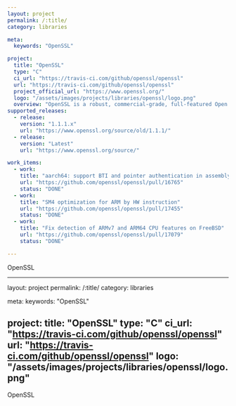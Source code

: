 ```yaml
---
layout: project
permalink: /:title/
category: libraries

meta:
  keywords: "OpenSSL"

project:
  title: "OpenSSL"
  type: "C"
  ci_url: "https://travis-ci.com/github/openssl/openssl"
  url: "https://travis-ci.com/github/openssl/openssl"
  project_official_url: "https://www.openssl.org/"
  logo: "/assets/images/projects/libraries/openssl/logo.png"
  overview: "OpenSSL is a robust, commercial-grade, full-featured Open Source Toolkit for the Transport Layer Security (TLS) protocol formerly known as the Secure Sockets Layer (SSL) protocol. The protocol implementation is based on a full-strength general purpose cryptographic library, which can also be used stand-alone."
supported_releases:
  - release:
    version: "1.1.1.x"
    url: "https://www.openssl.org/source/old/1.1.1/"
  - release:
    version: "Latest"
    url: "https://www.openssl.org/source/"

work_items:
  - work:
    title: "aarch64: support BTI and pointer authentication in assembly (openssl-3.0)"
    url: "https://github.com/openssl/openssl/pull/16765"
    status: "DONE"
  - work:  
    title: "SM4 optimization for ARM by HW instruction"
    url: "https://github.com/openssl/openssl/pull/17455"
    status: "DONE"
  - work:  
    title: "Fix detection of ARMv7 and ARM64 CPU features on FreeBSD"
    url: "https://github.com/openssl/openssl/pull/17079"
    status: "DONE"

---
```


<p>OpenSSL</p>

---
layout: project
permalink: /:title/
category: libraries

meta:
  keywords: "OpenSSL"

project:
  title: "OpenSSL"
  type: "C"
  ci_url: "https://travis-ci.com/github/openssl/openssl"
  url: "https://travis-ci.com/github/openssl/openssl"
  logo: "/assets/images/projects/libraries/openssl/logo.png"
---

<p>OpenSSL</p>
